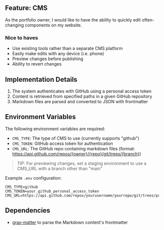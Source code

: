 ## Feature: CMS

As the portfolio owner, I would like to have the ability to quickly edit often-changing components on my website.

### Nice to haves
- Use existing tools rather than a separate CMS platform
- Easily make edits with any device (i.e. phone)
- Preview changes before publishing
- Ability to revert changes

## Implementation Details

1. The system authenticates with GitHub using a personal access token
2. Content is retrieved from specified paths in a given GitHub repository
3. Markdown files are parsed and converted to JSON with frontmatter

## Environment Variables

The following environment variables are required:

- `CMS_TYPE`: The type of CMS to use (currently supports "github")
- `CMS_TOKEN`: GitHub access token for authentication
- `CMS_URL`: The GitHub repo containing markdown files (format: https://api.github.com/repos/{owner}/{repo}/git/trees/{branch})

> TIP: For previewing changes, set a staging environment to use a CMS_URL with a branch other than "main"

Example `.env` configuration:
```
CMS_TYPE=github
CMS_TOKEN=your_github_personal_access_token
CMS_URL=https://api.github.com/repos/yourusername/yourrepo/git/trees/preview
```

## Dependencies
- [gray-matter](https://github.com/jonschlinkert/gray-matter) to parse the Markdown content's frontmatter